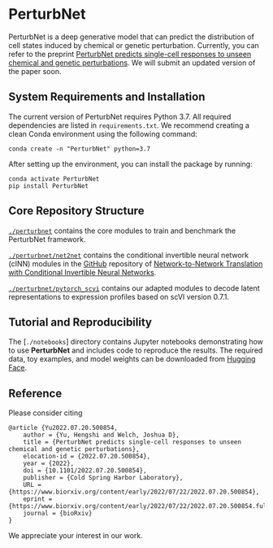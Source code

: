 # PerturbNet

PerturbNet is a deep generative model that can predict the distribution of cell states induced by chemical or genetic perturbation. Currently, you can refer to the preprint [PerturbNet predicts single-cell responses to unseen chemical and genetic perturbations](https://www.biorxiv.org/content/10.1101/2022.07.20.500854v2). We will submit an updated version of the paper soon.  




## System Requirements and Installation

The current version of PerturbNet requires Python 3.7. All required dependencies are listed in ```requirements.txt```. We recommend creating a clean Conda environment using the following command:

```
conda create -n "PerturbNet" python=3.7
```
After setting up the environment, you can install the package by running:  
```
conda activate PerturbNet
pip install PerturbNet
```

##  Core Repository Structure

[`./perturbnet`](https://github.com/welch-lab/PerturbNet/tree/main/perturbnet) contains the core modules to train and benchmark the PerturbNet framework. 

[`./perturbnet/net2net`](https://github.com/welch-lab/PerturbNet/tree/main/net2net) contains the conditional invertible neural network (cINN) modules in the [GitHub](https://github.com/CompVis/net2net/tree/master/net2net) repository of [Network-to-Network Translation with Conditional Invertible Neural Networks](https://arxiv.org/abs/2005.13580). 


[`./perturbnet/pytorch_scvi`](https://github.com/welch-lab/PerturbNet/tree/main/pytorch_scvi) contains our adapted modules to decode latent representations to expression profiles based on scVI version 0.7.1.


## Tutorial and Reproducibility
The [`./notebooks`] directory contains Jupyter notebooks demonstrating how to use **PerturbNet** and includes code to reproduce the results. The required data, toy examples, and model weights can be downloaded from [Hugging Face](https://huggingface.co/cyclopeta/PerturbNet_reproduce/tree/main).



## Reference

Please consider citing

```
@article {Yu2022.07.20.500854,
	author = {Yu, Hengshi and Welch, Joshua D},
	title = {PerturbNet predicts single-cell responses to unseen chemical and genetic perturbations},
	elocation-id = {2022.07.20.500854},
	year = {2022},
	doi = {10.1101/2022.07.20.500854},
	publisher = {Cold Spring Harbor Laboratory},
	URL = {https://www.biorxiv.org/content/early/2022/07/22/2022.07.20.500854},
	eprint = {https://www.biorxiv.org/content/early/2022/07/22/2022.07.20.500854.full.pdf},
	journal = {bioRxiv}
}

```
We appreciate your interest in our work. 
